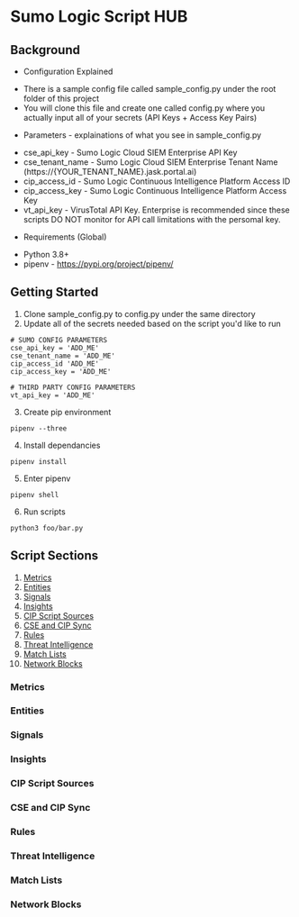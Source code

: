 # Sumo Logic Script HUB

## Background
* Configuration Explained
- There is a sample config file called sample_config.py under the root folder of this project
- You will clone this file and create one called config.py where you actually input all of your secrets (API Keys + Access Key Pairs)
* Parameters - explainations of what you see in sample_config.py
- cse_api_key - Sumo Logic Cloud SIEM Enterprise API Key
- cse_tenant_name - Sumo Logic Cloud SIEM Enterprise Tenant Name (https://{YOUR_TENANT_NAME}.jask.portal.ai)
- cip_access_id - Sumo Logic Continuous Intelligence Platform Access ID
- cip_access_key - Sumo Logic Continuous Intelligence Platform Access Key
- vt_api_key - VirusTotal API Key. Enterprise is recommended since these scripts DO NOT monitor for API call limitations with the persomal key. 
* Requirements (Global)
- Python 3.8+
- pipenv - https://pypi.org/project/pipenv/

## Getting Started
1. Clone sample_config.py to config.py under the same directory
2. Update all of the secrets needed based on the script you'd like to run
```
# SUMO CONFIG PARAMETERS 
cse_api_key = 'ADD_ME'
cse_tenant_name = 'ADD_ME'
cip_access_id 'ADD_ME'
cip_access_key = 'ADD_ME'

# THIRD PARTY CONFIG PARAMETERS
vt_api_key = 'ADD_ME'
```
3. Create pip environment
```
pipenv --three
```
4. Install dependancies
```
pipenv install
```
5. Enter pipenv
```
pipenv shell
```
6. Run scripts
```
python3 foo/bar.py
```

## Script Sections
1. [Metrics](#metrics)
2. [Entities](#entities)
3. [Signals](#signals)
4. [Insights](#insights)
5. [CIP Script Sources](#cip-script-sources)
6. [CSE and CIP Sync](#cse-and-and-cip-sync)
7. [Rules](#rules)
8. [Threat Intelligence](#hreat-intelligence)
9. [Match Lists](#match-lists)
10. [Network Blocks](#network-blocks)

### Metrics

### Entities

### Signals

### Insights

### CIP Script Sources

### CSE and CIP Sync

### Rules

### Threat Intelligence

### Match Lists

### Network Blocks
